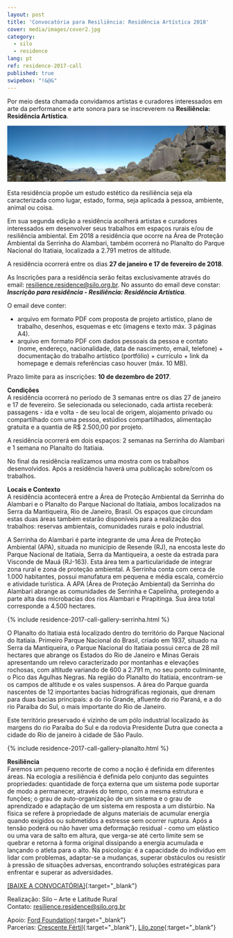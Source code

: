 ```yaml
---
layout: post
title: 'Convocatória para Resiliência: Residência Artística 2018'
cover: media/images/cover2.jpg
category:
  - silo
  - residence
lang: pt
ref: residence-2017-call
published: true
swipebox: "!&@&"
---
```

Por meio desta chamada convidamos artistas e curadores interessados em arte da performance e arte sonora para se inscreverem na **Resiliência: Residência Artística**.

![](../media/images/resilience-residence-2018-call/PNII_J_42.jpg)

Esta residência propõe um estudo estético da resiliência seja ela caracterizada como lugar, estado, forma, seja aplicada à pessoa, ambiente, animal ou coisa.

Em sua segunda edição a residência acolherá artistas e curadores interessados em desenvolver seus trabalhos em espaços rurais e/ou de resiliência ambiental. Em 2018 a residência que ocorre na Área de Proteção Ambiental da Serrinha do Alambari, também ocorrerá no Planalto do Parque Nacional do Itatiaia, localizada a 2.791 metros de altitude.

A residência ocorrerá entre os dias **27 de janeiro e 17 de fevereiro de 2018**.

As Inscrições para a residência serão feitas exclusivamente através do email: [resilience.residence@silo.org.br](mailto:resilience.residence@silo.org.br). No assunto do email deve constar: ***Inscrição para residência - Resiliência: Residência Artística***.

O email deve conter:
- arquivo em formato PDF com proposta de projeto artístico, plano de trabalho, desenhos, esquemas e etc (imagens e texto máx. 3 páginas A4). 
- arquivo em formato PDF com dados pessoais da pessoa e contato (nome, endereço, nacionalidade, data de nascimento, email, telefone) + documentação do trabalho artístico (portfólio) + currículo + link da homepage e demais referências caso houver (máx. 10 MB).

Prazo limite para as inscrições: **10 de dezembro de 2017**.

**Condições**  
A residência ocorrerá no período de 3 semanas entre os dias 27 de janeiro e 17 de fevereiro.
Se selecionada ou selecionado, cada artista receberá: passagens - ida e volta - de seu local de origem, alojamento privado ou compartilhado com uma pessoa, estúdios compartilhados, alimentação gratuita e a quantia de R$ 2.500,00 por projeto.

A residência ocorrerá em dois espaços: 2 semanas na Serrinha do Alambari e 1 semana no Planalto do Itatiaia. 

No final da residência realizamos uma mostra com os trabalhos desenvolvidos.
Após a residência haverá uma publicação sobre/com os trabalhos.

**Locais e Contexto**  
A residência acontecerá entre a Área de Proteção Ambiental da Serrinha do Alambari e o Planalto do Parque Nacional do Itatiaia, ambos localizados na Serra da Mantiqueira, Rio de Janeiro, Brasil. Os espaços que circundam estas duas áreas também estarão disponíveis para a realização dos trabalhos: reservas ambientais, comunidades rurais e polo industrial.

A Serrinha do Alambari é parte integrante de uma Área de Proteção Ambiental (APA), situada no município de Resende (RJ), na encosta leste do Parque Nacional de Itatiaia, Serra da Mantiqueira, a oeste da estrada para Visconde de Mauá (RJ-163). Esta área tem a particularidade de integrar zona rural e zona de proteção ambiental. A Serrinha conta com cerca de 1.000 habitantes, possui manufatura em pequena e média escala, comércio e atividade turística. A APA (Área de Proteção Ambiental) da Serrinha do Alambari abrange as comunidades de Serrinha e Capelinha, protegendo a parte alta das microbacias dos rios Alambari e Pirapitinga. Sua área total corresponde a 4.500 hectares.

{% include residence-2017-call-gallery-serrinha.html %}

O Planalto do Itatiaia está localizado dentro do território do Parque Nacional do Itatiaia. Primeiro Parque Nacional do Brasil, criado em 1937, situado na Serra da Mantiqueira, o Parque Nacional do Itatiaia possui cerca de 28 mil hectares que abrange os Estados do Rio de Janeiro e Minas Gerais apresentando um relevo caracterizado por montanhas e elevações rochosas, com altitude variando de 600 a 2.791 m, no seu ponto culminante, o Pico das Agulhas Negras. Na região do Planalto do Itatiaia, encontram-se os campos de altitude e os vales suspensos. A área do Parque guarda nascentes de 12 importantes bacias hidrográficas regionais, que drenam para duas bacias principais: a do rio Grande, afluente do rio Paraná, e a do rio Paraíba do Sul, o mais importante do Rio de Janeiro.

Este território preservado é vizinho de um pólo industrial localizado às margens do rio Paraíba do Sul e da rodovia Presidente Dutra que conecta a cidade do Rio de janeiro à cidade de São Paulo.

{% include residence-2017-call-gallery-planalto.html %}

**Resiliência**  
Faremos um pequeno recorte de como a noção é definida em diferentes áreas. Na ecologia a resiliência é definida pelo conjunto das seguintes propriedades: quantidade de força externa que um sistema pode suportar de modo a permanecer, através do tempo, com a mesma estrutura e funções; o grau de auto-organização de um sistema e o grau de aprendizado e adaptação de um sistema em resposta a um distúrbio. Na física se refere à propriedade de alguns materiais de acumular energia quando exigidos ou submetidos a estresse sem ocorrer ruptura. Após a tensão poderá ou não haver uma deformação residual - como um elástico ou uma vara de salto em altura, que verga-se até certo limite sem se quebrar e  retorna à forma original dissipando a energia acumulada e lançando o atleta para o alto. Na psicologia: é a capacidade do indivíduo em lidar com problemas, adaptar-se a mudanças, superar obstáculos ou resistir à pressão de situações adversas, encontrando soluções estratégicas para enfrentar e superar as adversidades. 

[[BAIXE A CONVOCATÓRIA]](/media/docs/resilience-residence-2018_convocatoria.pdf){:target="_blank"}  

Realização: Silo – Arte e Latitude Rural  
Contato: [resilience.residence@silo.org.br](mailto:resilience.residence@silo.org.br)

Apoio: [Ford Foundation](https://www.fordfoundation.org/){:target="_blank"}  
Parcerias: [Crescente Fértil](http://crescentefertil.org.br/){:target="_blank"}, [Lilo.zone](http://www.lilo.zone/){:target="_blank"}
